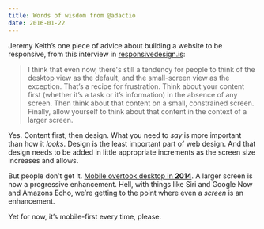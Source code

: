 ```yaml
---
title: Words of wisdom from @adactio
date: 2016-01-22
---
```

Jeremy Keith’s one piece of advice about building a website to be responsive, from this interview in [responsivedesign.is](https://responsivedesign.is):

> I think that even now, there's still a tendency for people to think of the desktop view as the default, and the small-screen view as the exception. That’s a recipe for frustration.
>Think about your content first (whether it’s a task or it’s information) in the absence of any screen.
>Then think about that content on a small, constrained screen.
>Finally, allow yourself to think about that content in the context of a larger screen.

Yes. Content first, then design. What you need to _say_ is more important than how it _looks_. Design is the least important part of web design. And that design needs to be added in little appropriate increments as the screen size increases and allows.

But people don’t get it. [Mobile overtook desktop in **2014**](https://searchenginewatch.com/sew/opinion/2353616/mobile-now-exceeds-pc-the-biggest-shift-since-the-internet-began). A larger screen is now a progressive enhancement. Hell, with things like Siri and Google Now and Amazons Echo, we’re getting to the point where even a *screen* is an enhancement.

Yet for now, it’s mobile-first every time, please.